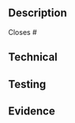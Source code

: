  ## Description
 <!-- What does this PR achieve? [feature|hotfix|refactor] -->

Closes #

 ## Technical
 <!-- What should be noted about the implementation? -->



 ## Testing
 <!-- Steps for reviewer to reproduce / verify this PR fixes the problem? -->



 ## Evidence
 <!-- If this PR touches UI, please post evidence (screenshot) of it behaving correctly: -->

